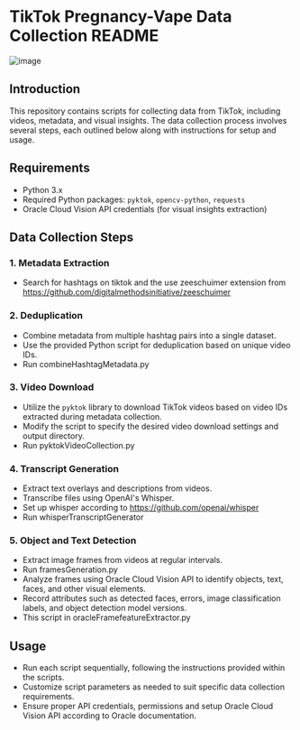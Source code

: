 # TikTok Pregnancy-Vape Data Collection README

![image](https://github.com/computationalmedialab/PregnancyVape2024/assets/45355929/a23e4160-b714-456b-a9fe-2c7412e85759)
## Introduction
This repository contains scripts for collecting data from TikTok, including videos, metadata, and visual insights. The data collection process involves several steps, each outlined below along with instructions for setup and usage.

## Requirements
- Python 3.x
- Required Python packages: `pyktok`, `opencv-python`, `requests`
- Oracle Cloud Vision API credentials (for visual insights extraction)

## Data Collection Steps
### 1. Metadata Extraction
- Search for hashtags on tiktok and the use zeeschuimer extension from https://github.com/digitalmethodsinitiative/zeeschuimer 

### 2. Deduplication
- Combine metadata from multiple hashtag pairs into a single dataset.
- Use the provided Python script for deduplication based on unique video IDs.
- Run combineHashtagMetadata.py

### 3. Video Download
- Utilize the `pyktok` library to download TikTok videos based on video IDs extracted during metadata collection.
- Modify the script to specify the desired video download settings and output directory.
- Run pyktokVideoCollection.py

### 4. Transcript Generation
- Extract text overlays and descriptions from videos.
- Transcribe files using OpenAI's Whisper.
- Set up whisper according to https://github.com/openai/whisper
- Run whisperTranscriptGenerator

### 5. Object and Text Detection
- Extract image frames from videos at regular intervals.
- Run framesGeneration.py
- Analyze frames using Oracle Cloud Vision API to identify objects, text, faces, and other visual elements.
- Record attributes such as detected faces, errors, image classification labels, and object detection model versions.
- This script in oracleFramefeatureExtractor.py

## Usage
- Run each script sequentially, following the instructions provided within the scripts.
- Customize script parameters as needed to suit specific data collection requirements.
- Ensure proper API credentials, permissions and setup Oracle Cloud Vision API according to Oracle documentation.


